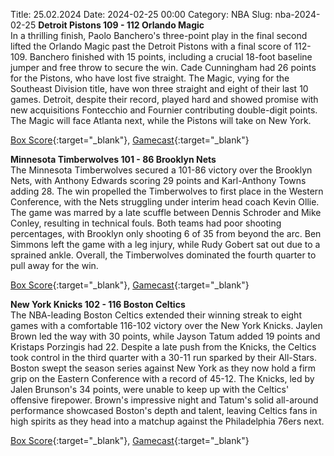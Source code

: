 Title: 25.02.2024
Date: 2024-02-25 00:00
Category: NBA 
Slug: nba-2024-02-25 
**Detroit Pistons 109 - 112 Orlando Magic**  
In a thrilling finish, Paolo Banchero's three-point play in the final second lifted the Orlando Magic past the Detroit Pistons with a final score of 112-109. Banchero finished with 15 points, including a crucial 18-foot baseline jumper and free throw to secure the win. Cade Cunningham had 26 points for the Pistons, who have lost five straight. The Magic, vying for the Southeast Division title, have won three straight and eight of their last 10 games. Detroit, despite their record, played hard and showed promise with new acquisitions Fontecchio and Fournier contributing double-digit points. The Magic will face Atlanta next, while the Pistons will take on New York. 

[Box Score](https://www.nba.com/game/orl-vs-det-0022300814/box-score){:target="_blank"}, [Gamecast](https://www.nba.com/game/orl-vs-det-0022300814){:target="_blank"}<br>

**Minnesota Timberwolves 101 - 86 Brooklyn Nets**  
The Minnesota Timberwolves secured a 101-86 victory over the Brooklyn Nets, with Anthony Edwards scoring 29 points and Karl-Anthony Towns adding 28. The win propelled the Timberwolves to first place in the Western Conference, with the Nets struggling under interim head coach Kevin Ollie. The game was marred by a late scuffle between Dennis Schroder and Mike Conley, resulting in technical fouls. Both teams had poor shooting percentages, with Brooklyn only shooting 6 of 35 from beyond the arc. Ben Simmons left the game with a leg injury, while Rudy Gobert sat out due to a sprained ankle. Overall, the Timberwolves dominated the fourth quarter to pull away for the win. 

[Box Score](https://www.nba.com/game/bkn-vs-min-0022300815/box-score){:target="_blank"}, [Gamecast](https://www.nba.com/game/bkn-vs-min-0022300815){:target="_blank"}<br>

**New York Knicks 102 - 116 Boston Celtics**  
The NBA-leading Boston Celtics extended their winning streak to eight games with a comfortable 116-102 victory over the New York Knicks. Jaylen Brown led the way with 30 points, while Jayson Tatum added 19 points and Kristaps Porzingis had 22. Despite a late push from the Knicks, the Celtics took control in the third quarter with a 30-11 run sparked by their All-Stars. Boston swept the season series against New York as they now hold a firm grip on the Eastern Conference with a record of 45-12. The Knicks, led by Jalen Brunson's 34 points, were unable to keep up with the Celtics' offensive firepower. Brown's impressive night and Tatum's solid all-around performance showcased Boston's depth and talent, leaving Celtics fans in high spirits as they head into a matchup against the Philadelphia 76ers next. 

[Box Score](https://www.nba.com/game/bos-vs-nyk-0022300816/box-score){:target="_blank"}, [Gamecast](https://www.nba.com/game/bos-vs-nyk-0022300816){:target="_blank"}<br>

